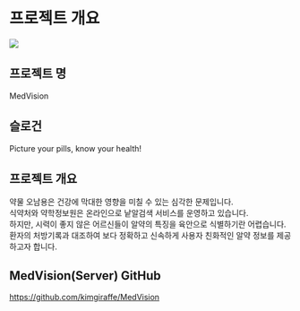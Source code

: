 # 프로젝트 개요
<p>
  <img src="https://github.com/kimgiraffe/MedVision_FrontEnd/assets/79824230/4068b84e-a234-4ba6-97f0-fbba5b4ef3cd">
</p>

## 프로젝트 명
MedVision

## 슬로건
Picture your pills, know your health!

## 프로젝트 개요
약물 오남용은 건강에 막대한 영향을 미칠 수 있는 심각한 문제입니다.<br/>
식약처와 약학정보원은 온라인으로 낱알검색 서비스를 운영하고 있습니다.<br/>
하지만, 시력이 좋지 않은 어르신들이 알약의 특징을 육안으로 식별하기란 어렵습니다.<br/>
환자의 처방기록과 대조하여 보다 정확하고 신속하게 사용자 친화적인 알약 정보를 제공하고자 합니다.

## MedVision(Server) GitHub
https://github.com/kimgiraffe/MedVision
